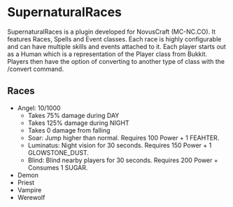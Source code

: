 SupernaturalRaces
=================

SupernaturalRaces is a plugin developed for NovusCraft (MC-NC.CO).
It features Races, Spells and Event classes.  Each race is highly configurable and can have multiple skills and events
attached to it.  Each player starts out as a Human which is a representation of the Player class from Bukkit.
Players then have the option of converting to another type of class with the /convert command.

## Races
* Angel: 10/1000
   - Takes 75% damage during DAY
   - Takes 125% damage during NIGHT
   - Takes 0 damage from falling
   - Soar: Jump higher than normal. Requires 100 Power + 1 FEAHTER.
   - Luminatus: Night vision for 30 seconds. Requires 150 Power + 1 GLOWSTONE_DUST. 
   - Blind: Blind nearby players for 30 seconds. Requires 200 Power + Consumes 1 SUGAR.
* Demon
* Priest
* Vampire
* Werewolf